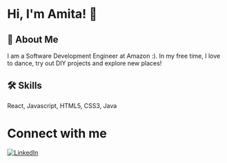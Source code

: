 
# Hi, I'm Amita! 👋


## 🚀 About Me
I am a Software Development Engineer at Amazon :). In my free time, I love to dance, try out DIY projects and explore new places!
  

  
## 🛠 Skills
React, Javascript, HTML5, CSS3, Java

# Connect with me 
<a href="https://www.linkedin.com/in/amita-amte-b0216983/" target="_blank"><img alt="LinkedIn" src="https://img.shields.io/badge/linkedin%20-%230077B5.svg?&style=for-the-badge&logo=linkedin&logoColor=white"/></a>

  
